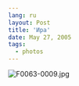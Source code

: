 ```yaml
---
lang: ru
layout: Post
title: 'Ира'
date: May 27, 2005
tags:
  - photos
---
```


![F0063-0009.jpg](upload://F0063-0009.jpg)

